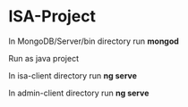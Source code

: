 # ISA-Project

In MongoDB/Server/bin directory run  <b>mongod</b><br>

Run as java project<br>

In isa-client directory run <b>ng serve</b><br>

In admin-client directory run <b>ng serve</b>
